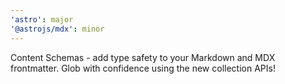 ```yaml
---
'astro': major
'@astrojs/mdx': minor
---
```


Content Schemas - add type safety to your Markdown and MDX frontmatter. Glob with confidence using the new collection APIs!
